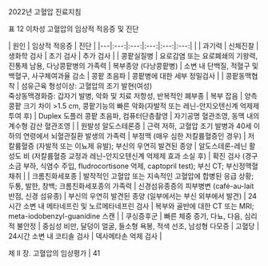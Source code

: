 2022년 고혈압 진료지침

표 12 이차성 고혈압의 임상적 적응증 및 진단

| 원인 | 임상적 적응증 | 진단 |
|---|:---:|:---:|:---:|:---:|:---:|
| | 과기력 | 신체진찰 | 생화학 검사 | 초기 검사 | 추가 검사 |
| 콩팥실질병 | 요로감염 또는 요로폐쇄의 기왕력, 진통제 남용, 다낭콩팥병의 가족력 | 복부종양 (다낭콩팥병) | 소변 내 단백질, 적혈구 및 백혈구, 사구체여과율 감소 | 콩팥 초음파 | 콩팥병에 대한 세부 정밀검사 |
| 콩팥동맥협착 | 섬유근육 형성이상: 고혈압의 조기 발현(여성)<br>죽상동맥경화증: 갑자기 발병, 악화 및 치료 저항성, 반복적인 폐부종 | 복부 잡음 | 양측 콩팥 크기 차이 >1.5 cm, 콩팥기능의 빠른 악화(자발적 또는 레닌-안지오텐신계 억제제 투여 후) | Duplex 도플러 콩팥 초음파, 컴퓨터단층촬영 | 자기공명 혈관조영, 동맥 내의 계수형 감산 혈관조영 |
| 원발성 알도스테론증 | 근력 저하, 고혈압 조기 발병과 40세 이하의 연령에서 뇌혈관질환 발생의 가족력 | 부정맥 (매우 심한 저칼륨혈증인 경우) | 저칼륨혈증 (자발적 또는 이뇨제 유발); 부신의 우연히 발견된 종양 | 알도스테론-레닌 활성도 비 (저칼륨혈증 교정과 레닌-안지오텐신계 억제제 효과 소실 후) | 확진 검사 (경구 소금 부하, 식염수 주입, fludrocortisone 억제, captopril test); 부신 CT; 부신정맥혈 채취 |
| 크롬친화세포종 | 발작적인 고혈압 또는 지속적인 고혈압에 합병된 응급 상황; 두통, 발한, 창백; 크롬친화세포종의 가족력 | 신경섬유종증의 피부병변 (café-au-lait 반점, 신경 섬유종) | 부신의 우연히 발견된 종양 (일부에서는 부신 외부에서 발견) | 24시간 소변 내 메타네프린 및 노르메타네프린 검사 | 복부와 골반에 대한 CT 또는 MRI; meta-iodobenzyl-guanidine 스캔 |
| 쿠싱증후군 | 빠른 체중 증가, 다뇨, 다음, 심리적 불안정 | 중심성 비만, 달덩이 얼굴, 들소형 욕봉, 적색 선조, 남성형 다모증 | 고혈당 | 24시간 소변 내 코티솔 검사 | 덱사메타손 억제 검사 |

제 II 장. 고혈압의 임상평가 | <PAGE>41